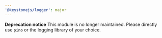 ```yaml
---
'@keystonejs/logger': major
---
```


**Deprecation notice** This module is no longer maintained. Please directly use `pino` or the logging library of your choice.
